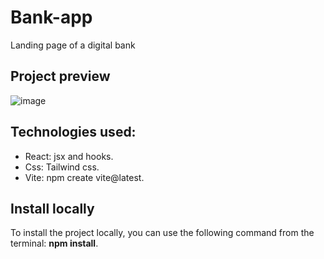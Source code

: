 # Bank-app
Landing page of a digital bank

## Project preview
![image](https://user-images.githubusercontent.com/79488966/221911455-d6e0b00e-8dfb-4fe3-8e5c-59aa0390c902.png)

## Technologies used:
- React: jsx and hooks.
- Css: Tailwind css.
- Vite: npm create vite@latest.

## Install locally
To install the project locally, you can use the following command from the terminal: **npm install**.
